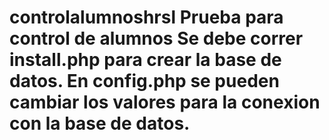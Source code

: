 # controlalumnoshrsl  Prueba para control de alumnos  Se debe correr install.php para crear la base de datos.  En config.php se pueden cambiar los valores para la conexion con la base de datos.
